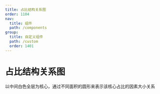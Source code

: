 ```yaml
---
title: 占比结构关系图
order: 1104
nav:
  title: 组件
  path: /components
group:
  title: 自定义组件
  path: /custom
  order: 1401
---
```


# 占比结构关系图

以中间白色全层为核心，通过不同面积的圆形来表示该核心占比的因素大小关系

<code src="./.demos/graph_option.tsx"></code>
